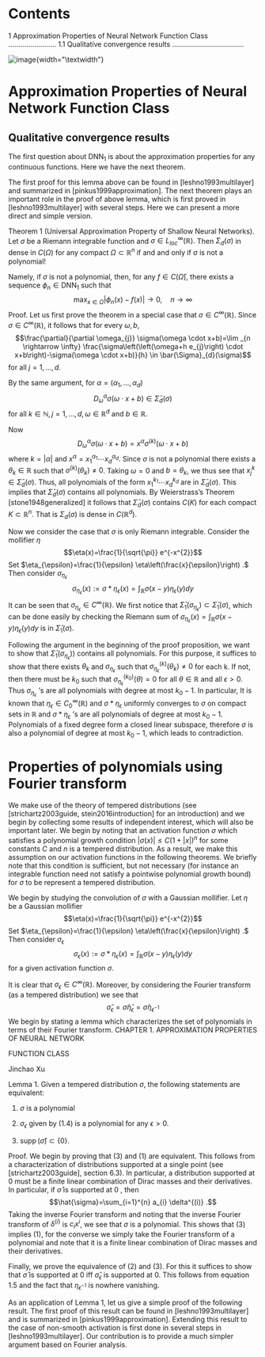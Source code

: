 Contents
========

1 Approximation Properties of Neural Network Function Class
$\ldots \ldots \ldots \ldots \ldots \ldots \ldots \ldots$ $1.1$
Qualitative convergence results
$\ldots \ldots \ldots \ldots \ldots \ldots \ldots \ldots \ldots \ldots \ldots \ldots$

![image](2022_01_05_aa5252bbfe3db7fb6bc8g-2){width="\textwidth"}

Approximation Properties of Neural Network Function Class
=========================================================

Qualitative convergence results
-------------------------------

The first question about $\mathrm{DNN}_{1}$ is about the approximation
properties for any continuous functions. Here we have the next theorem.

The first proof for this lemma above can be found in
\[leshno1993multilayer\] and summarized in \[pinkus1999approximation\].
The next theorem plays an important role in the proof of above lemma,
which is first proved in \[leshno1993multilayer\] with several steps.
Here we can present a more direct and simple version.

Theorem 1 (Universal Approximation Property of Shallow Neural Networks).
Let $\sigma$ be a Riemann integrable function and
$\sigma \in L_{l o c}^{\infty}(\mathbb{R}) .$ Then $\Sigma_{d}(\sigma)$
in dense in $C(\Omega)$ for any compact $\Omega \subset \mathbb{R}^{n}$
if and and only if $\sigma$ is not a polynomial!

Namely, if $\sigma$ is not a polynomial, then, for any
$f \in C(\bar{\Omega})$, there exists a sequence
$\phi_{n} \in \mathrm{DNN}_{1}$ such that
$$\max _{x \in \bar{\Omega}}\left|\phi_{n}(x)-f(x)\right| \rightarrow 0, \quad n \rightarrow \infty$$
Proof. Let us first prove the theorem in a special case that
$\sigma \in C^{\infty}(\mathbb{R}) .$ Since
$\sigma \in C^{\infty}(\mathbb{R})$, it follows that for every
$\omega, b$,
$$\frac{\partial}{\partial \omega_{j}} \sigma(\omega \cdot x+b)=\lim _{n \rightarrow \infty} \frac{\sigma\left(\left(\omega+h e_{j}\right) \cdot x+b\right)-\sigma(\omega \cdot x+b)}{h} \in \bar{\Sigma}_{d}(\sigma)$$
for all $j=1, \ldots, d$.

By the same argument, for
$\alpha=\left(\alpha_{1}, \ldots, \alpha_{d}\right)$
$$D_{\omega}^{\alpha} \sigma(\omega \cdot x+b) \in \bar{\Sigma}_{d}(\sigma)$$
for all $k \in \mathbb{N}, j=1, \ldots, d, \omega \in \mathbb{R}^{d}$
and $b \in \mathbb{R}$.

Now
$$D_{\omega}^{\alpha} \sigma(\omega \cdot x+b)=x^{\alpha} \sigma^{(k)}(\omega \cdot x+b)$$
where $k=|\alpha|$ and
$x^{\alpha}=x_{1}^{\alpha_{1}} \cdots x_{d}^{\alpha_{d}}$. Since
$\sigma$ is not a polynomial there exists a $\theta_{k} \in \mathbb{R}$
such that $\sigma^{(k)}\left(\theta_{k}\right) \neq 0$. Taking
$\omega=0$ and $b=\theta_{k}$, we thus see that
$x_{j}^{k} \in \bar{\Sigma}_{d}(\sigma) .$ Thus, all polynomials of the
form $x_{1}^{k_{1}} \cdots x_{d}^{k_{d}}$ are in
$\bar{\Sigma}_{d}(\sigma)$. This implies that $\bar{\Sigma}_{d}(\sigma)$
contains all polynomials. By Weierstrass’s Theorem
\[stone1948generalized\] it follows that $\bar{\Sigma}_{d}(\sigma)$
contains $C(K)$ for each compact $K \subset \mathbb{R}^{n} .$ That is
$\Sigma_{d}(\sigma)$ is dense in $C\left(\mathbb{R}^{d}\right) .$

Now we consider the case that $\sigma$ is only Riemann integrable.
Consider the mollifier $\eta$
$$\eta(x)=\frac{1}{\sqrt{\pi}} e^{-x^{2}}$$ Set
$\eta_{\epsilon}=\frac{1}{\epsilon} \eta\left(\frac{x}{\epsilon}\right) .$
Then consider $\sigma_{\eta_{\epsilon}}$
$$\sigma_{\eta_{\epsilon}}(x):=\sigma * \eta_{\epsilon}(x)=\int_{\mathbb{R}} \sigma(x-y) \eta_{\epsilon}(y) d y$$
It can be seen that
$\sigma_{\eta_{\epsilon}} \in C^{\infty}(\mathbb{R}) .$ We first notice
that
$\bar{\Sigma}_{1}\left(\sigma_{\eta_{\epsilon}}\right) \subset \bar{\Sigma}_{1}(\sigma)$,
which can be done easily by checking the Riemann sum of
$\sigma_{\eta_{\epsilon}}(x)=\int_{\mathbb{R}} \sigma(x-y) \eta_{\epsilon}(y) d y$
is in $\bar{\Sigma}_{1}(\sigma)$.

Following the argument in the beginning of the proof proposition, we
want to show that
$\left.\bar{\Sigma}_{1}\left(\sigma_{\eta_{\epsilon}}\right)\right)$
contains all polynomials. For this purpose, it suffices to show that
there exists $\theta_{k}$ and $\sigma_{\eta_{\epsilon}}$ such that
$\sigma_{\eta_{\epsilon}}^{(k)}\left(\theta_{k}\right) \neq 0$ for each
$\mathrm{k}$. If not, then there must be $k_{0}$ such that
$\sigma_{\eta_{\epsilon}}^{\left(k_{0}\right)}(\theta)=0$ for all
$\theta \in \mathbb{R}$ and all $\epsilon>0$. Thus
$\sigma_{\eta_{\epsilon}}$ ’s are all polynomials with degree at most
$k_{0}-1 .$ In particular, It is known that
$\eta_{\epsilon} \in C_{0}^{\infty}(\mathbb{R})$ and
$\sigma * \eta_{\epsilon}$ uniformly converges to $\sigma$ on compact
sets in $\mathbb{R}$ and $\sigma * \eta_{\epsilon}$ ’s are all
polynomials of degree at most $k_{0}-1 .$ Polynomials of a fixed degree
form a closed linear subspace, therefore $\sigma$ is also a polynomial
of degree at most $k_{0}-1$, which leads to contradiction.

Properties of polynomials using Fourier transform
=================================================

We make use of the theory of tempered distributions (see
\[strichartz2003guide, stein2016introduction\] for an introduction) and
we begin by collecting some results of independent interest, which will
also be important later. We begin by noting that an activation function
$\sigma$ which satisfies a polynomial growth condition
$|\sigma(x)| \leq C(1+|x|)^{n}$ for some constants $C$ and $n$ is a
tempered distribution. As a result, we make this assumption on our
activation functions in the following theorems. We briefly note that
this condition is sufficient, but not necessary (for instance an
integrable function need not satisfy a pointwise polynomial growth
bound) for $\sigma$ to be represent a tempered distribution.

We begin by studying the convolution of $\sigma$ with a Gaussian
mollifier. Let $\eta$ be a Gaussian mollifier
$$\eta(x)=\frac{1}{\sqrt{\pi}} e^{-x^{2}}$$ Set
$\eta_{\epsilon}=\frac{1}{\epsilon} \eta\left(\frac{x}{\epsilon}\right) .$
Then consider $\sigma_{\epsilon}$
$$\sigma_{\epsilon}(x):=\sigma * \eta_{\epsilon}(x)=\int_{\mathbb{R}} \sigma(x-y) \eta_{\epsilon}(y) d y$$
for a given activation function $\sigma$.

It is clear that $\sigma_{\epsilon} \in C^{\infty}(\mathbb{R}) .$
Moreover, by considering the Fourier transform (as a tempered
distribution) we see that
$$\hat{\sigma}_{\epsilon}=\hat{\sigma} \hat{\eta}_{\epsilon}=\hat{\sigma} \eta_{\epsilon^{-1}}$$
We begin by stating a lemma which characterizes the set of polynomials
in terms of their Fourier transform. CHAPTER 1. APPROXIMATION PROPERTIES
OF NEURAL NETWORK

FUNCTION CLASS

Jinchao $\mathrm{Xu}$

Lemma 1. Given a tempered distribution $\sigma$, the following
statements are equivalent:

1.  $\sigma$ is a polynomial

2.  $\sigma_{\epsilon}$ given by (1.4) is a polynomial for any
    $\epsilon>0$.

3.  $\operatorname{supp}(\hat{\sigma}) \subset\{0\}$.

Proof. We begin by proving that (3) and (1) are equivalent. This follows
from a characterization of distributions supported at a single point
(see \[strichartz2003guide\], section 6.3). In particular, a
distribution supported at 0 must be a finite linear combination of Dirac
masses and their derivatives. In particular, if $\hat{\sigma}$ is
supported at 0 , then
$$\hat{\sigma}=\sum_{i=1}^{n} a_{i} \delta^{(i)} .$$ Taking the inverse
Fourier transform and noting that the inverse Fourier transform of
$\delta^{(i)}$ is $c_{i} x^{i}$, we see that $\sigma$ is a polynomial.
This shows that (3) implies (1), for the converse we simply take the
Fourier transform of a polynomial and note that it is a finite linear
combination of Dirac masses and their derivatives.

Finally, we prove the equivalence of (2) and (3). For this it suffices
to show that $\hat{\sigma}$ is supported at 0 iff
$\hat{\sigma}_{\epsilon}$ is supported at $0 .$ This follows from
equation $1.5$ and the fact that $\eta_{\epsilon^{-1}}$ is nowhere
vanishing.

As an application of Lemma 1, let us give a simple proof of the
following result. The first proof of this result can be found in
\[leshno1993multilayer\] and is summarized in
\[pinkus1999approximation\]. Extending this result to the case of
non-smooth activation is first done in several steps in
\[leshno1993multilayer\]. Our contribution is to provide a much simpler
argument based on Fourier analysis.
